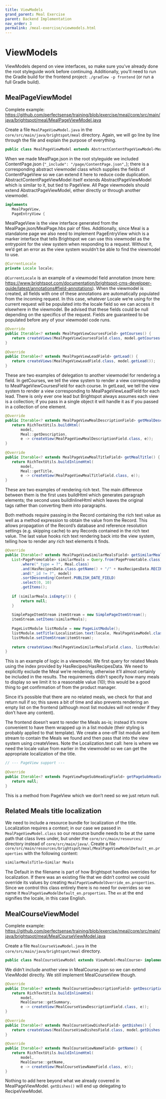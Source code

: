 ```yaml
---
title: ViewModels
grand_parent: Meal Exercise
parent: Backend Implementation
nav_order: 3
permalink: /meal-exercise/viewmodels.html
---
```


# ViewModels

ViewModels depend on view interfaces, so make sure you’ve already done the root styleguide work before continuing. Additionally, you’ll need to run the Gradle build for the frontend project: `./gradlew -p frontend` (or run a full Gradle build).


## MealPageViewModel

Complete example: <https://github.com/perfectsense/training/blob/exercise/meal/core/src/main/java/brightspot/meal/MealPageViewModel.java>

Create a file `MealPageViewModel.java` in the `core/src/main/java/brightspot/meal` directory. Again, we will go line by line through the file and explain the purpose of everything.

```java
public class MealPageViewModel extends AbstractContentPageViewModel<Meal>
```
When we made MealPage.json in the root styleguide we included ContentPage.json (`"_include": "/page/ContentPage.json",`); there is a corresponding abstract viewmodel class which supplies the fields of ContentPageView so we can extend it here to reduce code duplication. AbstractContentPageViewModel itself extends AbstractPageViewModel which is similar to it, but tied to PageView. All Page viewmodels should extend AbstractPageViewModel, either directly or through another viewmodel.

```java
implements
   MealPageView,
   PageEntryView {
```
MealPageView is the view interface generated from the MealPage.json/MealPage.hbs pair of files. Additionally, since Meal is a standalone page we also need to implement PageEntryView which is a marker interface that tells Brightspot we can use this viewmodel as the entrypoint for the view system when responding to a request. Without it, we’d get an error as the view system wouldn’t be able to find the viewmodel to use.

```java
@CurrentLocale
private Locale locale;
```
`@CurrentLocale` is an example of a viewmodel field annotation (more here: <https://www.brightspot.com/documentation/brightspot-cms-developer-guide/latest/annotations#field-annotations>). When the viewmodel is created, all fields with one of these annotations are automatically populated from the incoming request. In this case, whatever Locale we’re using for the current request will be populated into the locale field so we can access it elsewhere in the viewmodel. Be advised that these fields could be null depending on the specifics of the request. Fields are guaranteed to be populated before any of your viewmodel code runs.

```java
@Override
public Iterable<? extends MealPageViewCoursesField> getCourses() {
   return createViews(MealPageViewCoursesField.class, model.getCourses());
}
 
@Override
public Iterable<? extends MealPageViewLeadField> getLead() {
   return createViews(MealPageViewLeadField.class, model.getLead());
}
```
These are two examples of delegation to another viewmodel for rendering a field. In getCourses, we tell the view system to render a view corresponding to MealPageViewCoursesField for each course. In getLead, we tell the view system to render a view corresponding to MealPageViewLeadField for each lead. There is only ever one lead but Brightspot always assumes each view is a collection; if you pass in a single object it will handle it as if you passed in a collection of one element.

```java
@Override
public Iterable<? extends MealPageViewMealDescriptionField> getMealDescription() {
   return RichTextUtils.buildHtml(
       model,
       Meal::getDescription,
       e -> createView(MealPageViewMealDescriptionField.class, e));
}
 
@Override
public Iterable<? extends MealPageViewMealTitleField> getMealTitle() {
   return RichTextUtils.buildInlineHtml(
       model,
       Meal::getTitle,
       e -> createView(MealPageViewMealTitleField.class, e));
}
```
These are two examples of rendering rich text. The main difference between them is the first uses buildHtml which generates paragraph elements; the second uses buildInlineHtml which leaves the original <br> tags rather than converting them into paragraphs.

Both methods require passing in the Record containing the rich text value as well as a method expression to obtain the value from the Record. This allows propagation of the Record’s database and reference resolution settings (e.g. skipping cache) to any Records contained in the rich text value. The last value hooks rich text rendering back into the view system, telling how to render any rich text elements it finds.

```java
@Override
public Iterable<? extends MealPageViewSimilarMealsField> getSimilarMeals() {
   List<PagePromotable> similarMeals = Query.from(PagePromotable.class)
       .where("_type = ?", Meal.class)
       .and(HasRecipesData.class.getName() + "/" + HasRecipesData.RECIPES_FIELD + " = ?", model.getRecipes())
       .and("_id != ?", model)
       .sortDescending(Content.PUBLISH_DATE_FIELD)
       .select(0, 10)
       .getItems();
 
   if (similarMeals.isEmpty()) {
       return null;
   }
 
   SimplePageItemStream itemStream = new SimplePageItemStream();
   itemStream.setItems(similarMeals);
 
   PageListModule listModule = new PageListModule();
   listModule.setTitle(Localization.text(locale, MealPageViewModel.class, "similarMealsTitle"));
   listModule.setItemStream(itemStream);
 
   return createViews(MealPageViewSimilarMealsField.class, listModule);
}
```
This is an example of logic in a viewmodel. We first query for related Meals using the index provided by HasRecipes/HasRecipesData. We need to explicitly exclude the Meal we’re rendering, otherwise it’ll almost certainly be included in the results. The requirements didn’t specify how many meals to display so we limit it to a reasonable value (10); this would be a good thing to get confirmation of from the product manager.

Since it’s possible that there are no related meals, we check for that and return null if so; this saves a bit of time and also prevents rendering an empty list on the frontend (although most list modules will not render if they don’t have any content).

The frontend doesn’t want to render the Meals as-is; instead it’s more convenient to have them wrapped up in a list module (their styling is probably applied to that template). We create a one-off list module and item stream to contain the Meals we found and then pass that into the view system using createViews. Note the Localization.text call: here is where we need the locale value from earlier in the viewmodel so we can get the appropriate localization of the title.

```java
// --- PageView support ---
 
@Override
public Iterable<? extends PageViewPageSubHeadingField> getPageSubHeading() {
   return null;
}
```
This is a method from PageView which we don’t need so we just return null.


## Related Meals title localization

We need to include a resource bundle for localization of the title. Localization requires a context; in our case we passed in `MealPageViewModel.class` so our resource bundle needs to be at the same path that class lives under, but under the `core/src/main/resources/` directory instead of `core/src/main/java/`. Create a file `core/src/main/resources/brightspot/meal/MealPageViewModelDefault_en.properties` with the following content:
```java
similarMealsTitle=Similar Meals
```
The Default in the filename is part of how Brightspot handles overrides for localization. If there was an existing file that we didn’t control we could override its values by creating `MealPageViewModelOverride_en.properties`. Since we control this class entirely there is no need for overrides so we name it `MealPageViewModelDefault_en.properties`. The `en` at the end signifies the locale, in this case English.


## MealCourseViewModel

Complete example: <https://github.com/perfectsense/training/blob/exercise/meal/core/src/main/java/brightspot/meal/MealCourseViewModel.java>

Create a file `MealCourseViewModel.java` in the `core/src/main/java/brightspot/meal` directory.

```java
public class MealCourseViewModel extends ViewModel<MealCourse> implements MealCourseView
```
We didn’t include another view in MealCourse.json so we can extend ViewModel directly. We still implement MealCourseView though.

```java
@Override
public Iterable<? extends MealCourseViewDescriptionField> getDescription() {
   return RichTextUtils.buildInlineHtml(
       model,
       MealCourse::getSummary,
       e -> createView(MealCourseViewDescriptionField.class, e));
}
 
@Override
public Iterable<? extends MealCourseViewDishesField> getDishes() {
   return createViews(MealCourseViewDishesField.class, model.getDishes());
}
 
@Override
public Iterable<? extends MealCourseViewNameField> getName() {
   return RichTextUtils.buildInlineHtml(
       model,
       MealCourse::getName,
       e -> createView(MealCourseViewNameField.class, e));
}
```
Nothing to add here beyond what we already covered in MealPageViewModel. `getDishes()` will end up delegating to RecipeViewModel.
